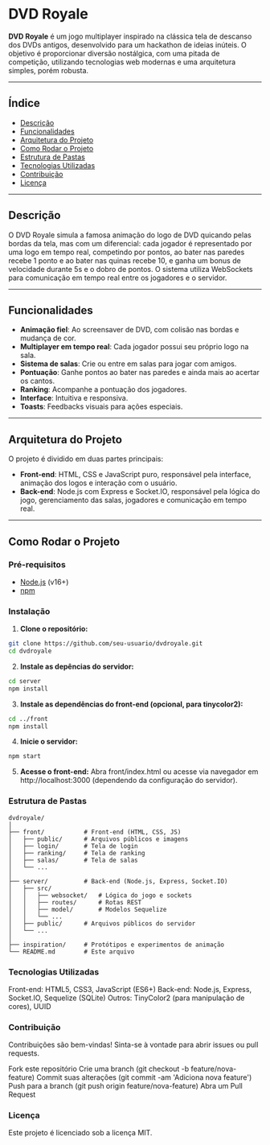 # DVD Royale

**DVD Royale** é um jogo multiplayer inspirado na clássica tela de descanso dos DVDs antigos, desenvolvido para um hackathon de ideias inúteis. O objetivo é proporcionar diversão nostálgica, com uma pitada de competição, utilizando tecnologias web modernas e uma arquitetura simples, porém robusta.

---

## Índice

- [Descrição](#descrição)
- [Funcionalidades](#funcionalidades)
- [Arquitetura do Projeto](#arquitetura-do-projeto)
- [Como Rodar o Projeto](#como-rodar-o-projeto)
- [Estrutura de Pastas](#estrutura-de-pastas)
- [Tecnologias Utilizadas](#tecnologias-utilizadas)
- [Contribuição](#contribuição)
- [Licença](#licença)

---

## Descrição

O DVD Royale simula a famosa animação do logo de DVD quicando pelas bordas da tela, mas com um diferencial: cada jogador é representado por uma logo em tempo real, competindo por pontos, ao bater nas paredes recebe 1 ponto e ao bater nas quinas recebe 10, e ganha um bonus de velocidade durante 5s e o dobro de pontos. O sistema utiliza WebSockets para comunicação em tempo real entre os jogadores e o servidor.

---

## Funcionalidades

- **Animação fiel**: Ao screensaver de DVD, com colisão nas bordas e mudança de cor.
- **Multiplayer em tempo real**: Cada jogador possui seu próprio logo na sala.
- **Sistema de salas**: Crie ou entre em salas para jogar com amigos.
- **Pontuação**: Ganhe pontos ao bater nas paredes e ainda mais ao acertar os cantos.
- **Ranking**: Acompanhe a pontuação dos jogadores.
- **Interface**: Intuitiva e responsiva.
- **Toasts**: Feedbacks visuais para ações especiais.

---

## Arquitetura do Projeto

O projeto é dividido em duas partes principais:

- **Front-end**: HTML, CSS e JavaScript puro, responsável pela interface, animação dos logos e interação com o usuário.
- **Back-end**: Node.js com Express e Socket.IO, responsável pela lógica do jogo, gerenciamento das salas, jogadores e comunicação em tempo real.

---

## Como Rodar o Projeto

### Pré-requisitos

- [Node.js](https://nodejs.org/) (v16+)
- [npm](https://www.npmjs.com/)

### Instalação

1. **Clone o repositório:**

```sh
git clone https://github.com/seu-usuario/dvdroyale.git
cd dvdroyale
```

2. **Instale as depências do servidor:**

```bash
cd server
npm install
```

3. **Instale as dependências do front-end (opcional, para tinycolor2):**

```bash
cd ../front
npm install
```

4. **Inicie o servidor:**

```bash
npm start
```

5. **Acesse o front-end:**
   Abra front/index.html ou acesse via navegador em http://localhost:3000 (dependendo da configuração do servidor).

### Estrutura de Pastas

```plaintext
dvdroyale/
│
├── front/           # Front-end (HTML, CSS, JS)
│   ├── public/      # Arquivos públicos e imagens
│   ├── login/       # Tela de login
│   ├── ranking/     # Tela de ranking
│   ├── salas/       # Tela de salas
│   └── ...
│
├── server/          # Back-end (Node.js, Express, Socket.IO)
│   ├── src/
│   │   ├── websocket/   # Lógica do jogo e sockets
│   │   ├── routes/      # Rotas REST
│   │   ├── model/       # Modelos Sequelize
│   │   └── ...
│   ├── public/      # Arquivos públicos do servidor
│   └── ...
│
├── inspiration/     # Protótipos e experimentos de animação
└── README.md        # Este arquivo
```

### Tecnologias Utilizadas

Front-end: HTML5, CSS3, JavaScript (ES6+)
Back-end: Node.js, Express, Socket.IO, Sequelize (SQLite)
Outros: TinyColor2 (para manipulação de cores), UUID

### Contribuição

Contribuições são bem-vindas! Sinta-se à vontade para abrir issues ou pull requests.

Fork este repositório
Crie uma branch (git checkout -b feature/nova-feature)
Commit suas alterações (git commit -am 'Adiciona nova feature')
Push para a branch (git push origin feature/nova-feature)
Abra um Pull Request

### Licença

Este projeto é licenciado sob a licença MIT.
